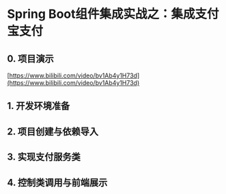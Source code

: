 # Spring Boot组件集成实战之：集成支付宝支付



## 0. 项目演示

[https://www.bilibili.com/video/bv1Ab4y1H73d](https://www.bilibili.com/video/bv1Ab4y1H73d)



## 1. 开发环境准备



## 2. 项目创建与依赖导入



## 3. 实现支付服务类



## 4. 控制类调用与前端展示

